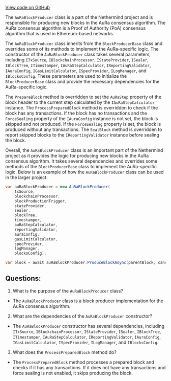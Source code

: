 [View code on GitHub](https://github.com/NethermindEth/nethermind/src/Nethermind/Nethermind.Consensus.AuRa/AuRaBlockProducer.cs)

The `AuRaBlockProducer` class is a part of the Nethermind project and is responsible for producing new blocks in the AuRa consensus algorithm. The AuRa consensus algorithm is a Proof of Authority (PoA) consensus algorithm that is used in Ethereum-based networks. 

The `AuRaBlockProducer` class inherits from the `BlockProducerBase` class and overrides some of its methods to implement the AuRa-specific logic. The constructor of the `AuRaBlockProducer` class takes several parameters, including `ITxSource`, `IBlockchainProcessor`, `IStateProvider`, `ISealer`, `IBlockTree`, `ITimestamper`, `IAuRaStepCalculator`, `IReportingValidator`, `IAuraConfig`, `IGasLimitCalculator`, `ISpecProvider`, `ILogManager`, and `IBlocksConfig`. These parameters are used to initialize the `BlockProducerBase` class and provide the necessary dependencies for the AuRa-specific logic.

The `PrepareBlock` method is overridden to set the `AuRaStep` property of the block header to the current step calculated by the `IAuRaStepCalculator` instance. The `ProcessPreparedBlock` method is overridden to check if the block has any transactions. If the block has no transactions and the `ForceSealing` property of the `IAuraConfig` instance is not set, the block is skipped and not produced. If the `ForceSealing` property is set, the block is produced without any transactions. The `SealBlock` method is overridden to report skipped blocks to the `IReportingValidator` instance before sealing the block.

Overall, the `AuRaBlockProducer` class is an important part of the Nethermind project as it provides the logic for producing new blocks in the AuRa consensus algorithm. It takes several dependencies and overrides some methods of the `BlockProducerBase` class to implement the AuRa-specific logic. Below is an example of how the `AuRaBlockProducer` class can be used in the larger project:

```csharp
var auRaBlockProducer = new AuRaBlockProducer(
    txSource,
    blockchainProcessor,
    blockProductionTrigger,
    stateProvider,
    sealer,
    blockTree,
    timestamper,
    auRaStepCalculator,
    reportingValidator,
    auraConfig,
    gasLimitCalculator,
    specProvider,
    logManager,
    blocksConfig);

var block = await auRaBlockProducer.ProduceBlockAsync(parentBlock, cancellationToken);
```
## Questions: 
 1. What is the purpose of the `AuRaBlockProducer` class?
- The `AuRaBlockProducer` class is a block producer implementation for the AuRa consensus algorithm.

2. What are the dependencies of the `AuRaBlockProducer` constructor?
- The `AuRaBlockProducer` constructor has several dependencies, including `ITxSource`, `IBlockchainProcessor`, `IStateProvider`, `ISealer`, `IBlockTree`, `ITimestamper`, `IAuRaStepCalculator`, `IReportingValidator`, `IAuraConfig`, `IGasLimitCalculator`, `ISpecProvider`, `ILogManager`, and `IBlocksConfig`.

3. What does the `ProcessPreparedBlock` method do?
- The `ProcessPreparedBlock` method processes a prepared block and checks if it has any transactions. If it does not have any transactions and force sealing is not enabled, it skips producing the block.